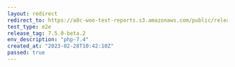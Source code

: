 ```yaml
---
layout: redirect
redirect_to: https://a8c-woo-test-reports.s3.amazonaws.com/public/release/7.5.0-beta.2/php-7.4/e2e/index.html
test_type: e2e
release_tag: 7.5.0-beta.2
env_description: "php-7.4"
created_at: "2023-02-28T10:42:10Z"
passed: true
---
```

